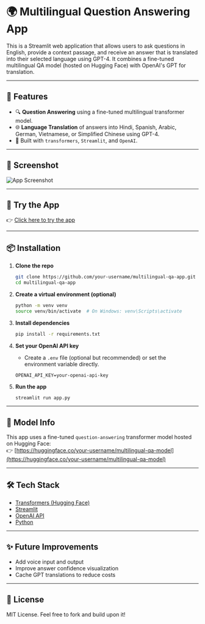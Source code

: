 # 🌍 Multilingual Question Answering App

This is a Streamlit web application that allows users to ask questions in English, provide a context passage, and receive an answer that is translated into their selected language using GPT-4. It combines a fine-tuned multilingual QA model (hosted on Hugging Face) with OpenAI's GPT for translation.

---

## 🚀 Features

- 🔍 **Question Answering** using a fine-tuned multilingual transformer model.
- 🌐 **Language Translation** of answers into Hindi, Spanish, Arabic, German, Vietnamese, or Simplified Chinese using GPT-4.
- 🧠 Built with `transformers`, `Streamlit`, and `OpenAI`.

---

## 📸 Screenshot

![App Screenshot](link-to-screenshot-if-available)

---

## 🔗 Try the App

👉 [Click here to try the app](https://your-app-url.streamlit.app)  
<!-- Replace the above with your deployed app URL -->

---

## 📦 Installation

1. **Clone the repo**
   ```bash
   git clone https://github.com/your-username/multilingual-qa-app.git
   cd multilingual-qa-app
   ```

2. **Create a virtual environment (optional)**
   ```bash
   python -m venv venv
   source venv/bin/activate  # On Windows: venv\Scripts\activate
   ```

3. **Install dependencies**
   ```bash
   pip install -r requirements.txt
   ```

4. **Set your OpenAI API key**
   - Create a `.env` file (optional but recommended) or set the environment variable directly.
   ```env
   OPENAI_API_KEY=your-openai-api-key
   ```

5. **Run the app**
   ```bash
   streamlit run app.py
   ```

---

## 🧠 Model Info

This app uses a fine-tuned `question-answering` transformer model hosted on Hugging Face:  
👉 [https://huggingface.co/your-username/multilingual-qa-model](https://huggingface.co/your-username/multilingual-qa-model)

---

## 🛠️ Tech Stack

- [Transformers (Hugging Face)](https://huggingface.co/docs/transformers)
- [Streamlit](https://streamlit.io/)
- [OpenAI API](https://platform.openai.com/)
- [Python](https://www.python.org/)

---

## ✨ Future Improvements

- Add voice input and output
- Improve answer confidence visualization
- Cache GPT translations to reduce costs

---

## 📄 License

MIT License. Feel free to fork and build upon it!


